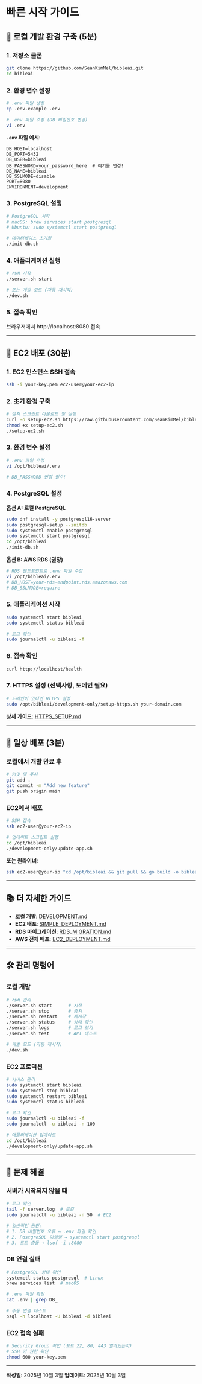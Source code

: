 # 빠른 시작 가이드

## 🎯 로컬 개발 환경 구축 (5분)

### 1. 저장소 클론

```bash
git clone https://github.com/SeanKimMel/bibleai.git
cd bibleai
```

### 2. 환경 변수 설정

```bash
# .env 파일 생성
cp .env.example .env

# .env 파일 수정 (DB 비밀번호 변경)
vi .env
```

**`.env` 파일 예시**:
```env
DB_HOST=localhost
DB_PORT=5432
DB_USER=bibleai
DB_PASSWORD=your_password_here  # 여기를 변경!
DB_NAME=bibleai
DB_SSLMODE=disable
PORT=8080
ENVIRONMENT=development
```

### 3. PostgreSQL 설정

```bash
# PostgreSQL 시작
# macOS: brew services start postgresql
# Ubuntu: sudo systemctl start postgresql

# 데이터베이스 초기화
./init-db.sh
```

### 4. 애플리케이션 실행

```bash
# 서버 시작
./server.sh start

# 또는 개발 모드 (자동 재시작)
./dev.sh
```

### 5. 접속 확인

브라우저에서 http://localhost:8080 접속

---

## 🚀 EC2 배포 (30분)

### 1. EC2 인스턴스 SSH 접속

```bash
ssh -i your-key.pem ec2-user@your-ec2-ip
```

### 2. 초기 환경 구축

```bash
# 설치 스크립트 다운로드 및 실행
curl -o setup-ec2.sh https://raw.githubusercontent.com/SeanKimMel/bibleai/main/development-only/setup-ec2.sh
chmod +x setup-ec2.sh
./setup-ec2.sh
```

### 3. 환경 변수 설정

```bash
# .env 파일 수정
vi /opt/bibleai/.env

# DB_PASSWORD 변경 필수!
```

### 4. PostgreSQL 설정

**옵션 A: 로컬 PostgreSQL**
```bash
sudo dnf install -y postgresql16-server
sudo postgresql-setup --initdb
sudo systemctl enable postgresql
sudo systemctl start postgresql
cd /opt/bibleai
./init-db.sh
```

**옵션 B: AWS RDS (권장)**
```bash
# RDS 엔드포인트로 .env 파일 수정
vi /opt/bibleai/.env
# DB_HOST=your-rds-endpoint.rds.amazonaws.com
# DB_SSLMODE=require
```

### 5. 애플리케이션 시작

```bash
sudo systemctl start bibleai
sudo systemctl status bibleai

# 로그 확인
sudo journalctl -u bibleai -f
```

### 6. 접속 확인

```bash
curl http://localhost/health
```

### 7. HTTPS 설정 (선택사항, 도메인 필요)

```bash
# 도메인이 있다면 HTTPS 설정
sudo /opt/bibleai/development-only/setup-https.sh your-domain.com
```

**상세 가이드**: [HTTPS_SETUP.md](HTTPS_SETUP.md)

---

## 🔄 일상 배포 (3분)

### 로컬에서 개발 완료 후

```bash
# 커밋 및 푸시
git add .
git commit -m "Add new feature"
git push origin main
```

### EC2에서 배포

```bash
# SSH 접속
ssh ec2-user@your-ec2-ip

# 업데이트 스크립트 실행
cd /opt/bibleai
./development-only/update-app.sh
```

**또는 원라이너**:
```bash
ssh ec2-user@your-ip "cd /opt/bibleai && git pull && go build -o bibleai ./cmd/server && sudo systemctl restart bibleai"
```

---

## 📚 더 자세한 가이드

- **로컬 개발**: [DEVELOPMENT.md](DEVELOPMENT.md)
- **EC2 배포**: [SIMPLE_DEPLOYMENT.md](SIMPLE_DEPLOYMENT.md)
- **RDS 마이그레이션**: [RDS_MIGRATION.md](RDS_MIGRATION.md)
- **AWS 전체 배포**: [EC2_DEPLOYMENT.md](EC2_DEPLOYMENT.md)

---

## 🛠️ 관리 명령어

### 로컬 개발

```bash
# 서버 관리
./server.sh start      # 시작
./server.sh stop       # 중지
./server.sh restart    # 재시작
./server.sh status     # 상태 확인
./server.sh logs       # 로그 보기
./server.sh test       # API 테스트

# 개발 모드 (자동 재시작)
./dev.sh
```

### EC2 프로덕션

```bash
# 서비스 관리
sudo systemctl start bibleai
sudo systemctl stop bibleai
sudo systemctl restart bibleai
sudo systemctl status bibleai

# 로그 확인
sudo journalctl -u bibleai -f
sudo journalctl -u bibleai -n 100

# 애플리케이션 업데이트
cd /opt/bibleai
./development-only/update-app.sh
```

---

## 🚨 문제 해결

### 서버가 시작되지 않을 때

```bash
# 로그 확인
tail -f server.log  # 로컬
sudo journalctl -u bibleai -n 50  # EC2

# 일반적인 원인:
# 1. DB 비밀번호 오류 → .env 파일 확인
# 2. PostgreSQL 미실행 → systemctl start postgresql
# 3. 포트 충돌 → lsof -i :8080
```

### DB 연결 실패

```bash
# PostgreSQL 상태 확인
systemctl status postgresql  # Linux
brew services list  # macOS

# .env 파일 확인
cat .env | grep DB_

# 수동 연결 테스트
psql -h localhost -U bibleai -d bibleai
```

### EC2 접속 실패

```bash
# Security Group 확인 (포트 22, 80, 443 열려있는지)
# SSH 키 권한 확인
chmod 600 your-key.pem
```

---

**작성일**: 2025년 10월 3일
**업데이트**: 2025년 10월 3일
